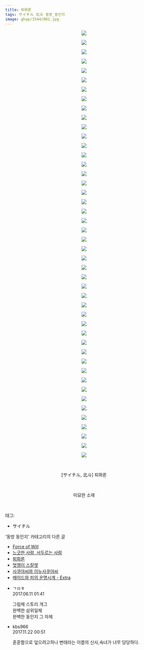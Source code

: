 ```yaml
---
title: 퇴화론
tags: サイチル 北斗 동방_동인지
image: ghap/1544/001.jpg
---
```

<div class="article">
<p style="text-align: center; clear: none; float: none;"><img src="{{ site.nasurl }}/ghap/1544/001.jpg"/></p>
<p style="text-align: center; clear: none; float: none;"><img src="{{ site.nasurl }}/ghap/1544/002.jpg"/></p>
<p style="text-align: center; clear: none; float: none;"><img src="{{ site.nasurl }}/ghap/1544/003.jpg"/></p>
<p style="text-align: center; clear: none; float: none;"><img src="{{ site.nasurl }}/ghap/1544/004.jpg"/></p>
<p style="text-align: center; clear: none; float: none;"><img src="{{ site.nasurl }}/ghap/1544/005.jpg"/></p>
<p style="text-align: center; clear: none; float: none;"><img src="{{ site.nasurl }}/ghap/1544/006.jpg"/></p>
<p style="text-align: center; clear: none; float: none;"><img src="{{ site.nasurl }}/ghap/1544/007.jpg"/></p>
<p style="text-align: center; clear: none; float: none;"><img src="{{ site.nasurl }}/ghap/1544/008.jpg"/></p>
<p style="text-align: center; clear: none; float: none;"><img src="{{ site.nasurl }}/ghap/1544/009.jpg"/></p>
<p style="text-align: center; clear: none; float: none;"><img src="{{ site.nasurl }}/ghap/1544/010.jpg"/></p>
<p style="text-align: center; clear: none; float: none;"><img src="{{ site.nasurl }}/ghap/1544/011.jpg"/></p>
<p style="text-align: center; clear: none; float: none;"><img src="{{ site.nasurl }}/ghap/1544/012.jpg"/></p>
<p style="text-align: center; clear: none; float: none;"><img src="{{ site.nasurl }}/ghap/1544/013.jpg"/></p>
<p style="text-align: center; clear: none; float: none;"><img src="{{ site.nasurl }}/ghap/1544/014.jpg"/></p>
<p style="text-align: center; clear: none; float: none;"><img src="{{ site.nasurl }}/ghap/1544/015.jpg"/></p>
<p style="text-align: center; clear: none; float: none;"><img src="{{ site.nasurl }}/ghap/1544/016.jpg"/></p>
<p style="text-align: center; clear: none; float: none;"><img src="{{ site.nasurl }}/ghap/1544/017.jpg"/></p>
<p style="text-align: center; clear: none; float: none;"><img src="{{ site.nasurl }}/ghap/1544/018.jpg"/></p>
<p style="text-align: center; clear: none; float: none;"><img src="{{ site.nasurl }}/ghap/1544/019.jpg"/></p>
<p style="text-align: center; clear: none; float: none;"><img src="{{ site.nasurl }}/ghap/1544/020.jpg"/></p>
<p style="text-align: center; clear: none; float: none;"><img src="{{ site.nasurl }}/ghap/1544/021.jpg"/></p>
<p style="text-align: center; clear: none; float: none;"><img src="{{ site.nasurl }}/ghap/1544/022.jpg"/></p>
<p style="text-align: center; clear: none; float: none;"><img src="{{ site.nasurl }}/ghap/1544/023.jpg"/></p>
<p style="text-align: center; clear: none; float: none;"><img src="{{ site.nasurl }}/ghap/1544/024.jpg"/></p>
<p style="text-align: center; clear: none; float: none;"><img src="{{ site.nasurl }}/ghap/1544/025.jpg"/></p>
<p style="text-align: center; clear: none; float: none;"><img src="{{ site.nasurl }}/ghap/1544/026.jpg"/></p>
<p style="text-align: center; clear: none; float: none;"><img src="{{ site.nasurl }}/ghap/1544/027.jpg"/></p>
<p style="text-align: center; clear: none; float: none;"><img src="{{ site.nasurl }}/ghap/1544/028.jpg"/></p>
<p style="text-align: center; clear: none; float: none;"><img src="{{ site.nasurl }}/ghap/1544/029.jpg"/></p>
<p style="text-align: center; clear: none; float: none;"><img src="{{ site.nasurl }}/ghap/1544/030.jpg"/></p>
<p style="text-align: center; clear: none; float: none;"><img src="{{ site.nasurl }}/ghap/1544/031.jpg"/></p>
<p style="text-align: center; clear: none; float: none;"><img src="{{ site.nasurl }}/ghap/1544/032.jpg"/></p>
<p style="text-align: center; clear: none; float: none;"><img src="{{ site.nasurl }}/ghap/1544/033.jpg"/></p>
<p style="text-align: center; clear: none; float: none;"><img src="{{ site.nasurl }}/ghap/1544/034.jpg"/></p>
<p style="text-align: center; clear: none; float: none;"><img src="{{ site.nasurl }}/ghap/1544/035.jpg"/></p>
<p style="text-align: center; clear: none; float: none;"><img src="{{ site.nasurl }}/ghap/1544/036.jpg"/></p>
<p style="text-align: center; clear: none; float: none;"><img src="{{ site.nasurl }}/ghap/1544/037.jpg"/></p>
<p style="text-align: center; clear: none; float: none;"><img src="{{ site.nasurl }}/ghap/1544/038.jpg"/></p>
<p style="text-align: center; clear: none; float: none;"><img src="{{ site.nasurl }}/ghap/1544/039.jpg"/></p>
<p style="text-align: center; clear: none; float: none;"><img src="{{ site.nasurl }}/ghap/1544/040.jpg"/></p>
<p style="text-align: center; clear: none; float: none;"><img src="{{ site.nasurl }}/ghap/1544/041.jpg"/></p>
<p style="text-align: center; clear: none; float: none;"><img src="{{ site.nasurl }}/ghap/1544/042.jpg"/></p>
<p style="text-align: center; clear: none; float: none;"><img src="{{ site.nasurl }}/ghap/1544/043.jpg"/></p>
<p style="text-align: center; clear: none; float: none;"><img src="{{ site.nasurl }}/ghap/1544/044.jpg"/></p>
<p style="text-align: center; clear: none; float: none;"><img src="{{ site.nasurl }}/ghap/1544/045.jpg"/></p>
<p style="text-align: center; clear: none; float: none;"><img src="{{ site.nasurl }}/ghap/1544/046.jpg"/></p>
<p style="text-align: center; clear: none; float: none;"><br/></p>
<p style="text-align: center; clear: none; float: none;">[サイチル, 北斗] 퇴화론</p>
<p style="text-align: center; clear: none; float: none;"><br/></p>
<p style="text-align: center; clear: none; float: none;">미묘한 소재</p>
<p><br/></p>
</div><div class="tagTrail">
<p>태그: </p>
<ul>
<li>サイチル</li>
</ul>
</div><div class="another">
<p>'동방 동인지' 카테고리의 다른 글</p>
<ul>
<li><a href="/2016-08-13-ghap_1546">Force of Will</a></li>
<li><a href="/2016-08-13-ghap_1545">느긋한 사람, 서두르는 사람</a></li>
<li><a href="/2016-08-13-ghap_1544">퇴화론</a></li>
<li><a href="/2016-08-13-ghap_1543">멋쟁이 스칼렛</a></li>
<li><a href="/2016-08-13-ghap_1542">사쿠야씨와 이누사쿠야씨</a></li>
<li><a href="/2016-08-12-ghap_1541">메이드와 피의 운명시계 - Extra</a></li>
</ul>
</div><div class="cb_module cb_fluid">
<div class="cb_wrt cb_profile">
<div class="comment">
<ul>
<li class="cb_thumb_off" id="comment15010334">
<div class="cb_comment_area">
<div class="cb_info_area">
<div class="cb_section">
<span class="cb_nick_name">ㄱㅁㅎ</span>
</div>
<div class="cb_section">
<span class="cb_date">2017.06.11 01:41 </span>
</div>
</div>
<div class="cb_dsc_comment">
<p class="cb_dsc">
											그림체 스토리 개그<br/>
완벽한 삼위일체<br/>
완벽한 동인지 그 자체
										</p>
</div>
</div></li>
<li class="cb_thumb_off" id="comment15134723">
<div class="cb_comment_area">
<div class="cb_info_area">
<div class="cb_section">
<span class="cb_nick_name">kbs966</span>
</div>
<div class="cb_section">
<span class="cb_date">2017.11.22 00:51 </span>
</div>
</div>
<div class="cb_dsc_comment">
<p class="cb_dsc">
											훈훈함으로 덮으려고하나 변태라는 이름의 신사,숙녀가 너무 당당하다.
										</p>
</div>
</div></li>
</ul>
</div>
</div><!-- commentList close -->
</div>